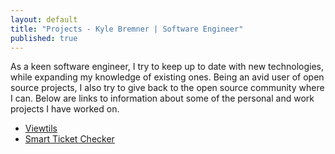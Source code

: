 ```yaml
---
layout: default
title: "Projects - Kyle Bremner | Software Engineer"
published: true
---
```


As a keen software engineer, I try to keep up to date with new technologies, while expanding my knowledge of existing ones. Being an avid user of open source projects, I also try to give back to the open source community where I can. Below are links to information about some of the personal and work projects I have worked on.

* [Viewtils](Viewtils.html)
* [Smart Ticket Checker](smart_ticket_checker.html)
